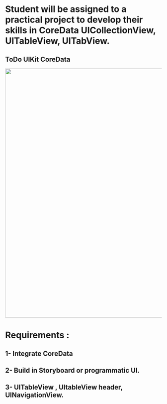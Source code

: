 # Student will be assigned to a practical project to develop their skills in CoreData UICollectionView, UITableView, UITabView. 


## ToDo UIKit CoreData

<image src = https://user-images.githubusercontent.com/34104180/141277627-f8b6f019-029f-467f-b51c-513160c39c9f.PNG width="800" hieght = "800" />

# Requirements : 

## 1- Integrate CoreData
## 2- Build in Storyboard or programmatic UI.
## 3- UITableView , UItableView header, UINavigationView. 
